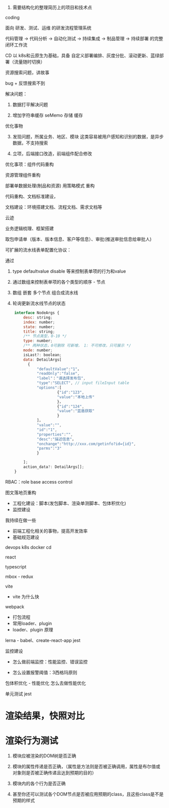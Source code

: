 



1. 需要结构化的整理简历上的项目和技术点


coding

面向 研发、测试、运维 的研发流程管理系统

代码管理 -> 代码分析 -> 自动化测试 -> 持续集成 -> 制品管理 -> 持续部署 的完整闭环工作流

CD 以 k8s和云原生为基础，具备 自定义部署编排、灰度分批、滚动更新、蓝绿部署（流量随时切换）




资源搜索问题，讲故事

bug + 反馈搜索不到

解决问题：
1. 数据打平解决问题

2. 增加字符串缓存 seMemo 存储 缓存

优化事物

3. 发现问题，所属业务、地区、模块 这类容易被用户感知和识别的数据，是异步数据，不支持搜索

4. 立项，后端接口改造，前端组件配合修改




优化事项：组件代码重构


资源管理组件重构

部署单数据处理(制品和资源) 用策略模式 重构

代码重构、文档标准建设，


文档建设：环境搭建文档、流程文档、需求文档等



云迹

业务逻辑梳理、框架搭建

取包申请单（版本、版本信息、客户等信息）、审批(推送审批信息给审批人)


可扩展的流水线表单配置化协议：

通过

1. type defaultvalue disable 等来控制表单项的行为和value

2. 通过数组来控制表单项的各个类型的顺序 - 节点

3. 数组 嵌套 多个节点 组合成流水线

4. 轮询更新流水线节点的状态


```js
    interface NodeArgs {
        desc: string;
        index: number;
        state: number;
        title: string;
        /** 节点类型，0-10 */
        type: number;
        /** 两种状态，0可删除 可新增， 1: 不可修改，只可展示 */
        mode: number;
        isLast?: boolean;
        data: DetailArgs[
          {
              "defaultValue":"1"，
              "readOnly":"false",
              "label"："请选择发布包",
              "type":"SELECT", // input fileInput table
              "options":[
                       {"id":"123",
                       "value":"本地上传"
                       }，
                       {"id":"124",
                       "value":"蓝盾获取"
                       }
              ]，
              "value":"",
              "id":"1",
              "properties":"",
              "desc":"描述信息"，
              "onchange":"http://xxx.com/getinfo?id={id}",
              "parms":"3"
              }

        ];
        action_data?: DetailArgs[];
    }
```


RBAC：role base access control



图文落地页重构

- 工程化建设：脚本(发包脚本、渲染单测脚本、包体积优化)
- 监控建设




我持续在做一些

- 前端工程化相关的事物，提高开发效率
- 基础规范建设



devops k8s docker cd

react

typescript

mbox - redux


vite
- vite 为什么快


webpack

- 打包流程
- 常用loader、plugin
- loader、plugin 原理



lerna - babel、create-react-app jest


监控建设

- 怎么做前端监控：性能监控、错误监控


- 怎么设置报警阈值：3西格玛原则


包体积优化 - 性能优化
怎么去做性能优化



单元测试  jest

# 渲染结果，快照对比


# 渲染行为测试

1. 模块应被渲染的DOM树是否正确

2. 模块的属性传递是否正确，（属性是方法则是否被正确调用，属性是布尔值或对象则是否被正确传递且达到预期的目的）

3. 模块内的各个行为是否正确

4. 甚至你还可以测试各个DOM节点是否被应用预期的class，且这些class是不是预期的样式





